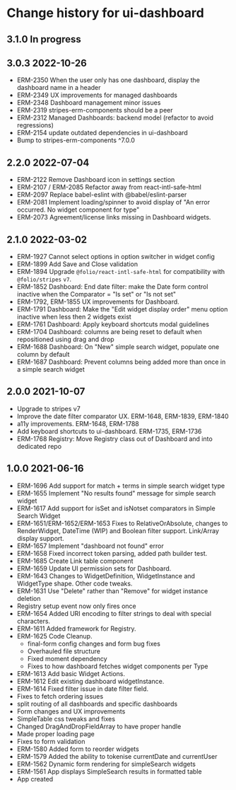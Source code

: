 # Change history for ui-dashboard
## 3.1.0 In progress

## 3.0.3 2022-10-26
  * ERM-2350 When the user only has one dashboard, display the dashboard name in a header
  * ERM-2349 UX improvements for managed dashboards
  * ERM-2348 Dashboard management minor issues
  * ERM-2319 stripes-erm-components should be a peer
  * ERM-2312 Managed Dashboards: backend model (refactor to avoid regressions)
  * ERM-2154 update outdated dependencies in ui-dashboard
  * Bump to stripes-erm-components ^7.0.0

## 2.2.0 2022-07-04
  * ERM-2122 Remove Dashboard icon in settings section
  * ERM-2107 / ERM-2085 Refactor away from react-intl-safe-html
  * ERM-2097 Replace babel-eslint with @babel/eslint-parser
  * ERM-2081 Implement loading/spinner to avoid display of "An error occurred. No widget component for type"
  * ERM-2073 Agreement/license links missing in Dashboard widgets.

## 2.1.0 2022-03-02
  * ERM-1927 Cannot select options in option switcher in widget config
  * ERM-1899 Add Save and Close validation
  * ERM-1894 Upgrade `@folio/react-intl-safe-html` for compatibility with `@folio/stripes` `v7`.
  * ERM-1852 Dashboard: End date filter: make the Date form control inactive when the Comparator = "Is set" or "Is not set"
  * ERM-1792, ERM-1855 UX improvements for Dashboard.
  * ERM-1791 Dashboard: Make the "Edit widget display order" menu option inactive when less then 2 widgets exist
  * ERM-1761 Dashboard: Apply keyboard shortcuts modal guidelines
  * ERM-1704 Dashboard: columns are being reset to default when repositioned using drag and drop
  * ERM-1688 Dashboard: On "New" simple search widget, populate one column by default
  * ERM-1687 Dashboard: Prevent columns being added more than once in a simple search widget

## 2.0.0 2021-10-07
  * Upgrade to stripes v7
  * Improve the date filter comparator UX. ERM-1648, ERM-1839, ERM-1840
  * a11y improvements. ERM-1648, ERM-1788
  * Add keyboard shortcuts to ui-dashboard. ERM-1735, ERM-1736
  * ERM-1768 Registry: Move Registry class out of Dashboard and into dedicated repo

## 1.0.0 2021-06-16
  * ERM-1696 Add support for match + terms in simple search widget type
  * ERM-1655 Implement "No results found" message for simple search widget
  * ERM-1617 Add support for isSet and isNotset comparators in Simple Search Widget
  * ERM-1651/ERM-1652/ERM-1653 Fixes to RelativeOrAbsolute, changes to RenderWidget, DateTime (WIP) and Boolean filter support. Link/Array display support.
  * ERM-1657 Implement "dashboard not found" error
  * ERM-1658 Fixed incorrect token parsing, added path builder test.
  * ERM-1685 Create Link table component
  * ERM-1659 Update UI permission sets for Dashboard.
  * ERM-1643 Changes to WidgetDefinition, WidgetInstance and WidgetType shape. Other code tweaks.
  * ERM-1631 Use "Delete" rather than "Remove" for widget instance deletion
  * Registry setup event now only fires once
  * ERM-1654 Added URI encoding to filter strings to deal with special characters.
  * ERM-1611 Added framework for Registry.
  * ERM-1625 Code Cleanup.
    * final-form config changes and form bug fixes
    * Overhauled file structure
    * Fixed moment dependency
    * Fixes to how dashboard fetches widget components per Type
  * ERM-1613 Add basic Widget Actions.
  * ERM-1612 Edit existing dashboard widgetInstance.
  * ERM-1614 Fixed filter issue in date filter field.
  * Fixes to fetch ordering issues
  * split routing of all dashboards and specific dashboards
  * Form changes and UX improvements
  * SimpleTable css tweaks and fixes
  * Changed DragAndDropFieldArray to have proper handle
  * Made proper loading page
  * Fixes to form validation
  * ERM-1580 Added form to reorder widgets
  * ERM-1579 Added the ability to tokenise currentDate and currentUser
  * ERM-1562 Dynamic form rendering for simpleSearch widgets
  * ERM-1561 App displays SimpleSearch results in formatted table
  * App created

